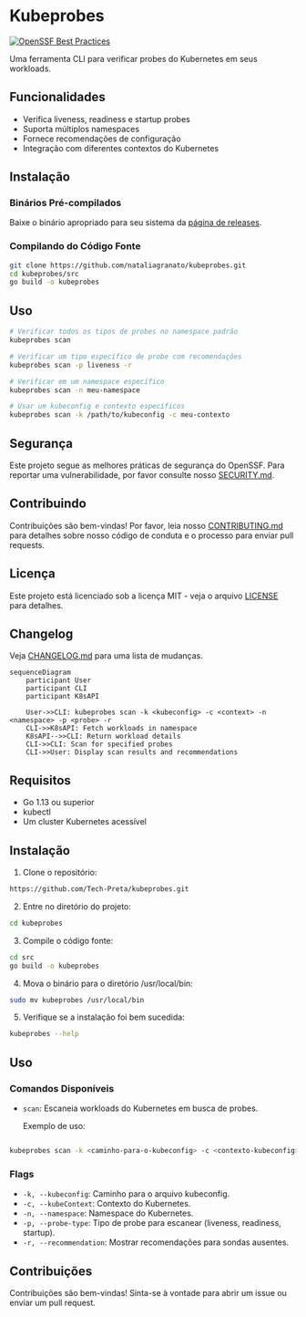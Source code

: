 # Kubeprobes

[![OpenSSF Best Practices](https://www.bestpractices.dev/projects/10573/badge)](https://www.bestpractices.dev/projects/10573)

Uma ferramenta CLI para verificar probes do Kubernetes em seus workloads.

## Funcionalidades

- Verifica liveness, readiness e startup probes
- Suporta múltiplos namespaces
- Fornece recomendações de configuração
- Integração com diferentes contextos do Kubernetes

## Instalação

### Binários Pré-compilados

Baixe o binário apropriado para seu sistema da [página de releases](https://github.com/nataliagranato/kubeprobes/releases).

### Compilando do Código Fonte

```bash
git clone https://github.com/nataliagranato/kubeprobes.git
cd kubeprobes/src
go build -o kubeprobes
```

## Uso

```bash
# Verificar todos os tipos de probes no namespace padrão
kubeprobes scan

# Verificar um tipo específico de probe com recomendações
kubeprobes scan -p liveness -r

# Verificar em um namespace específico
kubeprobes scan -n meu-namespace

# Usar um kubeconfig e contexto específicos
kubeprobes scan -k /path/to/kubeconfig -c meu-contexto
```

## Segurança

Este projeto segue as melhores práticas de segurança do OpenSSF. Para reportar uma vulnerabilidade, por favor consulte nosso [SECURITY.md](SECURITY.md).

## Contribuindo

Contribuições são bem-vindas! Por favor, leia nosso [CONTRIBUTING.md](CONTRIBUTING.md) para detalhes sobre nosso código de conduta e o processo para enviar pull requests.

## Licença

Este projeto está licenciado sob a licença MIT - veja o arquivo [LICENSE](LICENSE) para detalhes.

## Changelog

Veja [CHANGELOG.md](CHANGELOG.md) para uma lista de mudanças.

```mermaid
sequenceDiagram
    participant User
    participant CLI
    participant K8sAPI

    User->>CLI: kubeprobes scan -k <kubeconfig> -c <context> -n <namespace> -p <probe> -r
    CLI->>K8sAPI: Fetch workloads in namespace
    K8sAPI-->>CLI: Return workload details
    CLI->>CLI: Scan for specified probes
    CLI->>User: Display scan results and recommendations
```

## Requisitos

- Go 1.13 ou superior
- kubectl
- Um cluster Kubernetes acessível

## Instalação

1. Clone o repositório:

```bash
https://github.com/Tech-Preta/kubeprobes.git
```

2. Entre no diretório do projeto:

```bash
cd kubeprobes
```

3. Compile o código fonte:

```bash
cd src
go build -o kubeprobes
```

4. Mova o binário para o diretório /usr/local/bin:

```bash
sudo mv kubeprobes /usr/local/bin
```

5. Verifique se a instalação foi bem sucedida:

```bash
kubeprobes --help
```

## Uso

### Comandos Disponíveis

- `scan`: Escaneia workloads do Kubernetes em busca de probes.
  
  Exemplo de uso:

```bash

kubeprobes scan -k <caminho-para-o-kubeconfig> -c <contexto-kubeconfig> -n <namespace> -p <tipo-de-probe> -r
```

### Flags

- `-k, --kubeconfig`: Caminho para o arquivo kubeconfig.
- `-c, --kubeContext`: Contexto do Kubernetes.
- `-n, --namespace`: Namespace do Kubernetes.
- `-p, --probe-type`: Tipo de probe para escanear (liveness, readiness, startup).
- `-r, --recommendation`: Mostrar recomendações para sondas ausentes.

## Contribuições

Contribuições são bem-vindas! Sinta-se à vontade para abrir um issue ou enviar um pull request.
